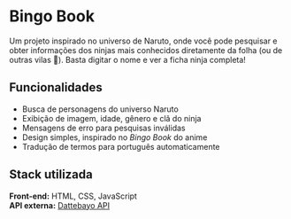 # Bingo Book
Um projeto inspirado no universo de Naruto, onde você pode pesquisar e obter informações dos ninjas mais conhecidos diretamente da folha (ou de outras vilas 👀). Basta digitar o nome e ver a ficha ninja completa!

## Funcionalidades

- Busca de personagens do universo Naruto
- Exibição de imagem, idade, gênero e clã do ninja
- Mensagens de erro para pesquisas inválidas
- Design simples, inspirado no *Bingo Book* do anime
- Tradução de termos para português automaticamente

## Stack utilizada

**Front-end:** HTML, CSS, JavaScript  
**API externa:** [Dattebayo API](https://dattebayo-api.onrender.com/)
